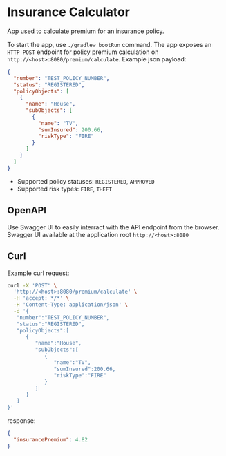 # Insurance Calculator

App used to calculate premium for an insurance policy.

To start the app, use `./gradlew bootRun` command. The app exposes an `HTTP POST` endpoint for policy premium calculation on `http://<host>:8080/premium/calculate`. Example json payload:

```json
{
  "number": "TEST_POLICY_NUMBER",
  "status": "REGISTERED",
  "policyObjects": [
    {
      "name": "House",
      "subObjects": [
        {
          "name": "TV",
          "sumInsured": 200.66,
          "riskType": "FIRE"
        }
      ]
    }
  ]
}
```

- Supported policy statuses: `REGISTERED`, `APPROVED`
- Supported risk types: `FIRE`, `THEFT`

## OpenAPI

Use Swagger UI to easily interract with the API endpoint from the browser. Swagger UI available at the application root `http://<host>:8080`

## Curl

Example curl request:

```sh
curl -X 'POST' \
  'http://<host>:8080/premium/calculate' \
  -H 'accept: */*' \
  -H 'Content-Type: application/json' \
  -d '{
   "number":"TEST_POLICY_NUMBER",
   "status":"REGISTERED",
   "policyObjects":[
      {
         "name":"House",
         "subObjects":[
            {
               "name":"TV",
               "sumInsured":200.66,
               "riskType":"FIRE"
            }
         ]
      }
   ]
}'
```

response:

```json
{
  "insurancePremium": 4.82
}
```
